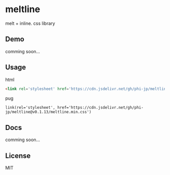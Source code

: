 # meltline
melt + inline. css library

## Demo

comming soon...

## Usage

html 
```html
<link rel='stylesheet' href='https://cdn.jsdelivr.net/gh/phi-jp/meltline@v0.1.13/meltline.min.css'>
```

pug
```pug
link(rel='stylesheet', href='https://cdn.jsdelivr.net/gh/phi-jp/meltline@v0.1.13/meltline.min.css')
```

## Docs

comming soon...

## License

MIT